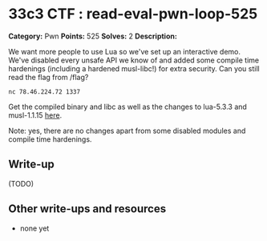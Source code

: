 # 33c3 CTF : read-eval-pwn-loop-525

**Category:** Pwn
**Points:** 525
**Solves:** 2
**Description:**

We want more people to use Lua so we've set up an interactive demo. We've disabled every unsafe API we know of and added some compile time hardenings (including a hardened musl-libc!) for extra security. Can you still read the flag from /flag?

	nc 78.46.224.72 1337

Get the compiled binary and libc as well as the changes to lua-5.3.3 and musl-1.1.15 [here](repl.tar.xz).

Note: yes, there are no changes apart from some disabled modules and compile time hardenings.

## Write-up

(TODO)

## Other write-ups and resources

* none yet
